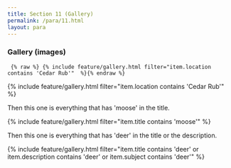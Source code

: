 ```yaml
---
title: Section 11 (Gallery)
permalink: /para/11.html
layout: para
---
```


### Gallery (images)



``` {% raw %} {% include feature/gallery.html filter="item.location contains 'Cedar Rub'"  %}{% endraw %}```

{% include feature/gallery.html filter="item.location contains 'Cedar Rub'"  %}

Then this one is everything that has 'moose' in the title.

{% include feature/gallery.html filter="item.title contains 'moose'"  %}

Then this one is everything that has 'deer' in the title or the description.

{% include feature/gallery.html filter="item.title contains 'deer' or item.description contains 'deer' or item.subject contains 'deer'"  %}


